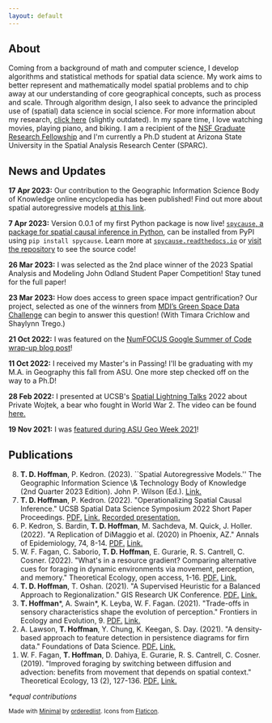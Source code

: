 ```yaml
---
layout: default
---
```


## About
Coming from a background of math and computer science, I develop algorithms and statistical methods for spatial data science. My work aims to better represent and mathematically model spatial problems and to chip away at our understanding of core geographical concepts, such as process and scale. Through algorithm design, I also seek to advance the principled use of (spatial) data science in social science. For more information about my research, [click here](https://tdhoffman.com/research) (slightly outdated). In my spare time, I love watching movies, playing piano, and biking. I am a recipient of the [NSF Graduate Research Fellowship](https://www.nsfgrfp.org/) and I'm currently a Ph.D student at Arizona State University in the Spatial Analysis Research Center (SPARC). 

## News and Updates
**17 Apr 2023:** Our contribution to the Geographic Information Science Body of Knowledge online encyclopedia has been published! Find out more about spatial autoregressive models [at this link](https://gistbok.ucgis.org/bok-topics/spatial-autoregressive-models).

**7 Apr 2023:** Version 0.0.1 of my first Python package is now live! 
[`spycause`, a package for spatial causal inference in Python](https://pypi.org/project/spycause/0.0.1/), can be installed from PyPI using `pip install spycause`.
Learn more at [`spycause.readthedocs.io`](spycause.readthedocs.io) or [visit the repository](https://github.com/tdhoffman/spycause) to see the source code!

**26 Mar 2023:** I was selected as the 2nd place winner of the 2023 Spatial Analysis and Modeling John Odland Student Paper Competition! Stay tuned for the full paper!

**23 Mar 2023:** How does access to green space impact gentrification? Our project, selected as one of the winners from [MDI’s Green Space Data Challenge](http://bit.ly/3yYke4k) can begin to answer this question! (With Timara Crichlow and Shaylynn Trego.)

**21 Oct 2022:** I was featured on the [NumFOCUS Google Summer of Code wrap-up blog post](https://numfocus.medium.com/numfocus-7th-time-as-a-gsoc-umbrella-organization-763cfc7000cc)!

**11 Oct 2022:** I received my Master's in Passing! I'll be graduating with my M.A. in Geography this fall from ASU. One more step checked off on the way to a Ph.D!

**28 Feb 2022:** I presented at UCSB's [Spatial Lightning Talks](https://spatial.ucsb.edu/events/all/2022/lightning-talks-2022) 2022 about Private Wojtek, a bear who fought in World War 2. The video can be found [here.](https://www.youtube.com/watch?v=5nzB82EoGfk)

**19 Nov 2021:** I was [featured during ASU Geo Week 2021](https://www.instagram.com/p/CWdsyo5v3We/?utm_medium=copy_link)!

<!--I love From Software games and have gotten 100% game completion in Sekiro: Shadows Die Twice! ![Sekiro: Shadows Die Twice](assets/img/sekiro-100.png).-->

## Publications
<ol reversed>
	<li><b>T. D. Hoffman</b>, P. Kedron. (2023). ``Spatial Autoregressive Models.''  The Geographic Information Science \& Technology Body of Knowledge (2nd Quarter 2023 Edition). John P. Wilson (Ed.). <a href="https://gistbok.ucgis.org/bok-topics/spatial-autoregressive-models">Link.</a></li>
	<li><b>T. D. Hoffman</b>, P. Kedron. (2022). "Operationalizing Spatial Causal Inference." UCSB Spatial Data Science Symposium 2022 Short Paper Proceedings. <a href="../assets/pdf/Hoffman2022_space_cause.pdf">PDF.</a> <a href="https://escholarship.org/uc/item/2sh2c3w0">Link.</a> <a href="https://youtu.be/jV6s2FzepZY?t=1088">Recorded presentation.</a></li>
	<li>P. Kedron, S. Bardin, <b>T. D. Hoffman</b>, M. Sachdeva, M. Quick, J. Holler. (2022). "A Replication of DiMaggio et al. (2020) in Phoenix, AZ." Annals of Epidemiology, 74, 8-14. <a href="../assets/pdf/Kedron2022_DiMaggio.pdf">PDF.</a> <a href="https://doi.org/10.1016/j.annepidem.2022.05.005">Link.</a></li>
	<li>W. F. Fagan, C. Saborio, <b>T. D. Hoffman</b>, E. Gurarie, R. S. Cantrell, C. Cosner. (2022). "What's in a resource gradient? Comparing alternative cues for foraging in dynamic environments via movement, perception, and memory." Theoretical Ecology, open access, 1-16. <a href="../assets/pdf/Fagan2022_foraging.pdf">PDF.</a> <a href="https://link.springer.com/article/10.1007/s12080-022-00542-0">Link.</a></li>
	<li><b>T. D. Hoffman</b>, T. Oshan. (2021). "A Supervised Heuristic for a Balanced Approach to Regionalization." GIS Research UK Conference. <a href="../assets/pdf/GISRUK2021_paper_84.pdf">PDF.</a> <a href="https://doi.org/10.5281/zenodo.4670015">Link.</a></li>
	<li><b>T. Hoffman</b>*, A. Swain*, K. Leyba, W. F. Fagan. (2021). "Trade-offs in sensory characteristics shape the evolution of perception." Frontiers in Ecology and Evolution, 9. <a href="../assets/pdf/Hoffman2021_Perception.pdf">PDF.</a> <a href="https://doi.org/10.3389/fevo.2021.698041">Link.</a></li>
	<li>A. Lawson, <b>T. Hoffman</b>, Y. Chung, K. Keegan, S. Day. (2021). "A density-based approach to feature detection in persistence diagrams for firn data." Foundations of Data Science. <a href="../assets/pdf/Lawson2021_TDA.pdf">PDF.</a> <a href="http://dx.doi.org/10.3934/fods.2021012">Link.</a></li>
	<li>W. F. Fagan, <b>T. Hoffman</b>, D. Dahiya, E. Gurarie, R. S. Cantrell, C. Cosner. (2019). "Improved foraging by switching between diffusion and advection: benefits from movement that depends on spatial context." Theoretical Ecology, 13 (2), 127-136. <a href="../assets/pdf/Fagan2019_foraging.pdf">PDF.</a> <a href="https://doi.org/10.1007/s12080-019-00434-w">Link.</a></li>
</ol>
		
*\*equal contributions*

<sub>Made with [Minimal](https://github.com/pages-themes/minimal) by [orderedlist](https://github.com/orderedlist). Icons from [Flaticon](https://flaticon.com).<sub>
